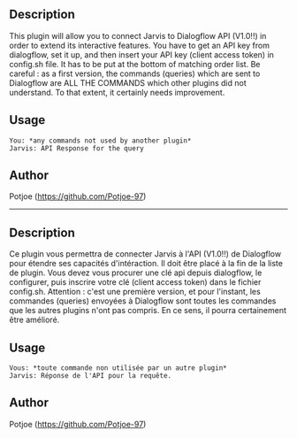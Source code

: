 ## Description
This plugin will allow you to connect Jarvis to Dialogflow API (V1.0!!) in order to extend its interactive features. 
You have to get an API key from dialogflow, set it up, and then insert your API key (client access token) in config.sh file.
It has to be put at the bottom of matching order list.
Be careful : as a first version, the commands (queries) which are sent to Dialogflow are ALL THE COMMANDS which other plugins did not understand. 
To that extent, it certainly needs improvement. 

## Usage
```
You: *any commands not used by another plugin*
Jarvis: API Response for the query
```

## Author
Potjoe (https://github.com/Potjoe-97)


-----------------------------------------------------------

## Description
Ce plugin vous permettra de connecter Jarvis à l'API (V1.0!!) de Dialogflow pour étendre ses capacités d'intéraction.
Il doit être placé à la fin de la liste de plugin. 
Vous devez vous procurer une clé api depuis dialogflow, le configurer, puis inscrire votre clé (client access token) dans le fichier config.sh.
Attention : c'est une première version, et pour l'instant, les commandes (queries) envoyées à Dialogflow sont
toutes les commandes que les autres plugins n'ont pas compris. 
En ce sens, il pourra certainement être amélioré. 

## Usage
```
Vous: *toute commande non utilisée par un autre plugin*
Jarvis: Réponse de l'API pour la requête.
```

## Author
Potjoe (https://github.com/Potjoe-97)

